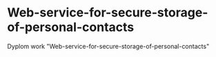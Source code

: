 # Web-service-for-secure-storage-of-personal-contacts
Dyplom work "Web-service-for-secure-storage-of-personal-contacts"
